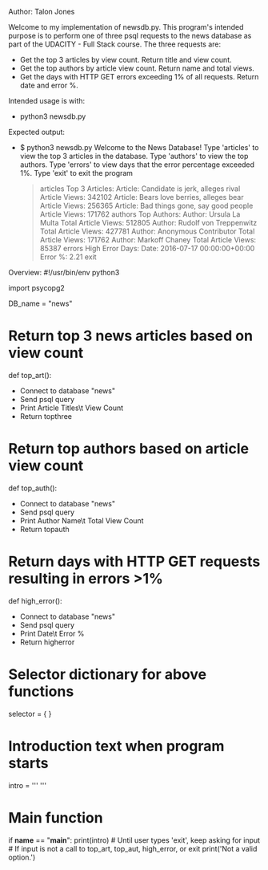 Author: Talon Jones

Welcome to my implementation of newsdb.py. This program's intended purpose is to
perform one of three psql requests to the news database as part of the UDACITY -
Full Stack course. The three requests are:
 - Get the top 3 articles by view count. Return title and view count.
 - Get the top authors by article view count. Return name and total views.
 - Get the days with HTTP GET errors exceeding 1% of all requests. Return date and error %.


Intended usage is with:
 - python3 newsdb.py


Expected output:
 - $ python3 newsdb.py 
   Welcome to the News Database!
   Type 'articles' to view the top 3 articles in the database.
   Type 'authors' to view the top authors.
   Type 'errors' to view days that the error percentage exceeded 1%.
   Type 'exit' to exit the program
   > articles
   Top 3 Articles:
   Article: Candidate is jerk, alleges rival        Article Views: 342102
   Article: Bears love berries, alleges bear        Article Views: 256365
   Article: Bad things gone, say good people        Article Views: 171762
   > authors
   Top Authors:
   Author: Ursula La Multa  Total Article Views: 512805
   Author: Rudolf von Treppenwitz   Total Article Views: 427781
   Author: Anonymous Contributor    Total Article Views: 171762
   Author: Markoff Chaney   Total Article Views: 85387
   > errors
   High Error Days:
   Date: 2016-07-17 00:00:00+00:00  Error %: 2.21
   > exit


Overview:
#!/usr/bin/env python3

import psycopg2

DB_name = "news"

# Return top 3 news articles based on view count
def top_art():
 - Connect to database "news"
 - Send psql query
 - Print Article Titles\t View Count
 - Return topthree

# Return top authors based on article view count
def top_auth():
 - Connect to database "news"
 - Send psql query
 - Print Author Name\t Total View Count
 - Return topauth

# Return days with HTTP GET requests resulting in errors >1%
def high_error():
 - Connect to database "news"
 - Send psql query
 - Print Date\t Error %
 - Return higherror

# Selector dictionary for above functions
selector = {
}

# Introduction text when program starts
intro = ''' '''

# Main function
if __name__ == "__main__":
    print(intro)
    # Until user types 'exit', keep asking for input
        # If input is not a call to top_art, top_aut, high_error, or exit
                print('Not a valid option.')
